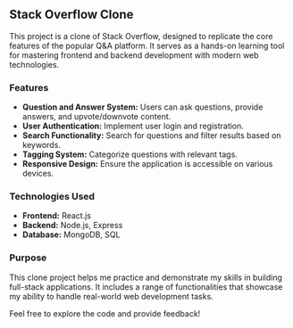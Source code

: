 ## Stack Overflow Clone

This project is a clone of Stack Overflow, designed to replicate the core features of the popular Q&A platform. It serves as a hands-on learning tool for mastering frontend and backend development with modern web technologies.

### Features

- **Question and Answer System:** Users can ask questions, provide answers, and upvote/downvote content.
- **User Authentication:** Implement user login and registration.
- **Search Functionality:** Search for questions and filter results based on keywords.
- **Tagging System:** Categorize questions with relevant tags.
- **Responsive Design:** Ensure the application is accessible on various devices.

### Technologies Used

- **Frontend:** React.js
- **Backend:** Node.js, Express
- **Database:** MongoDB, SQL

### Purpose

This clone project helps me practice and demonstrate my skills in building full-stack applications. It includes a range of functionalities that showcase my ability to handle real-world web development tasks.

Feel free to explore the code and provide feedback!
